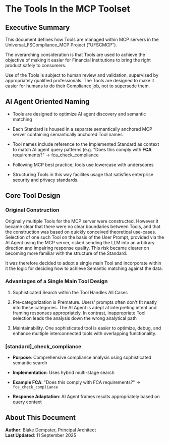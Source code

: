 # The Tools In the MCP Toolset

## Executive Summary

This document defines how Tools are managed within MCP servers in the Universal_FSCompliance_MCP Project ("UFSCMCP"). 

The overarching consideration is that Tools are used to achieve the objective of making it easier for Financial Institutions to bring the right product safely to consumers.

Use of the Tools is subject to human review and validation, supervised by appropriately qualified professionals. The Tools are designed to make it easier for humans to do their Compliance job, not to supersede them.

## AI Agent Oriented Naming

- Tools are designed to optimize AI agent discovery and semantic matching

- Each Standard is housed in a separate semantically anchored MCP server containing semantically anchored Tool names

- Tool names include reference to the Implemented Standard as context to match AI agent query patterns (e.g. "Does this comply with **FCA** requirements?" → fca_check_compliance
  
- Following MCP best practice, tools use lowercase with underscores
  
- Structuring Tools in this way facilites usage that satisfies enterprise security and privacy standards.

## Core Tool Design

### Original Construction

Originally multiple Tools for the MCP server were constructed. However it became clear that there were no clear boundaries between Tools, and that the construction was based on quickly conceived theoretical use-cases. Selection of one such Tool on the basis of the User Prompt, provided via the AI Agent using the MCP server, risked sending the LLM into an arbitrary direction and impairing response quality. This risk became clearer on becoming more familiar with the structure of the Standard.

It was therefore decided to adopt a single main Tool and incorporate within it the logic for deciding how to achieve Semantic matching against the data.

### Advantages of a Single Main Tool Design

1. Sophisticated Search within the Tool Handles All Cases
   
2. Pre-categorization is Premature. Users' prompts often don't fit neatly into these categories. The AI Agent is adept at interpreting intent and framing responses appropriately. In contrast, inappropriate Tool selection leads the analysis down the wrong analytical path
   
3. Maintainability. One sophisticated tool is easier to optimize, debug, and enhance multiple interconnected tools with overlapping functionality.

### [standard]_check_compliance

- **Purpose**: Comprehensive compliance analysis using sophisticated
semantic search

- **Implementation**: Uses hybrid multi-stage search 
  
- **Example FCA**: "Does this comply with FCA requirements?" →
`fca_check_compliance`

- **Response Adaptation**: AI Agent frames results appropriately based on
query context

## About This Document

**Author**: Blake Dempster, Principal Architect  
**Last Updated**: 11 September 2025  

